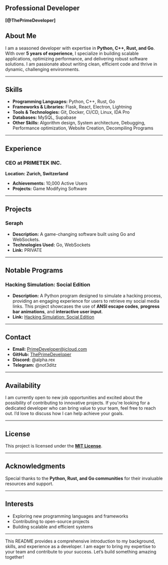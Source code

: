 ## Professional Developer
**[@ThePrimeDeveloper]**

## About Me

I am a seasoned developer with expertise in **Python, C++, Rust, and Go**. With over **5 years of experience**, I specialize in building scalable applications, optimizing performance, and delivering robust software solutions. I am passionate about writing clean, efficient code and thrive in dynamic, challenging environments.

---

## Skills

- **Programming Languages:** Python, C++, Rust, Go
- **Frameworks & Libraries:** Flask, React, Electron, Lightning
- **Tools & Technologies:** Git, Docker, CI/CD, Linux, IDA Pro
- **Databases:** MySQL, Supabase
- **Other Skills:** Algorithm design, System architecture, Debugging, Performance optimization, Website Creation, Decompiling Programs

---

## Experience

### **CEO** at **PRIMETEK INC.**
**Location:** **Zurich, Switzerland**
- **Achievements:** 10,000 Active Users
- **Projects:** Game Modifying Software

---

## Projects

### **Seraph**
- **Description:** A game-changing software built using Go and WebSockets.
- **Technologies Used:** Go, WebSockets
- **Link:** PRIVATE

---

## Notable Programs

### **Hacking Simulation: Social Edition**
- **Description:** A Python program designed to simulate a hacking process, providing an engaging experience for users to retrieve my social media links. This project showcases the use of **ANSI escape codes**, **progress bar animations**, and **interactive user input**.
- **Link:** [Hacking Simulation: Social Edition](https://github.com/ThePrimeDeveloper/Socials)

---

## Contact

- **Email:** PrimeDeveloper@icloud.com
- **GitHub:** [ThePrimeDeveloper](https://github.com/ThePrimeDeveloper)
- **Discord:** @alpha.rex
- **Telegram:** @not3ditz

---

## Availability

I am currently open to new job opportunities and excited about the possibility of contributing to innovative projects. If you're looking for a dedicated developer who can bring value to your team, feel free to reach out. I’d love to discuss how I can help achieve your goals.

---

## License

This project is licensed under the **[MIT License](LICENSE)**.

---

## Acknowledgments

Special thanks to the **Python, Rust, and Go communities** for their invaluable resources and support.

---

## Interests

- Exploring new programming languages and frameworks
- Contributing to open-source projects
- Building scalable and efficient systems

---

This README provides a comprehensive introduction to my background, skills, and experience as a developer. I am eager to bring my expertise to your team and contribute to your success. Let’s build something amazing together!

